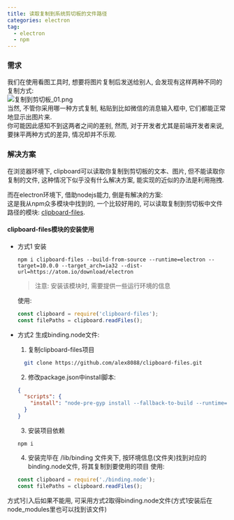 ```yaml
---
title: 读取复制到系统剪切板的文件路径
categories: electron
tag: 
  - electron
  - npm
---
```

### 需求
我们在使用看图工具时, 想要将图片复制后发送给别人, 会发现有这样两种不同的复制方式:  
![复制到剪切板_01.png](/integration/docs/note/electron/复制到剪切板_01.png)  
当然, 不管你采用哪一种方式复制, 粘贴到比如微信的消息输入框中, 它们都能正常地显示出图片来.  
你可能因此感知不到这两者之间的差别, 然而, 对于开发者尤其是前端开发者来说, 要抹平两种方式的差异, 情况却并不乐观.   

### 解决方案
在浏览器环境下, clipboard可以读取你复制到剪切板的文本、图片, 但不能读取你复制的文件, 这种情况下似乎没有什么解决方案, 能实现的近似的办法是利用拖拽.  

而在electron环境下, 借助nodejs能力, 倒是有解决的方案:   
这是我从npm众多模块中找到的, 一个比较好用的, 可以读取复制到剪切板中文件路径的模块: [clipboard-files](https://www.npmjs.com/package/clipboard-files).  

#### clipboard-files模块的安装使用
- 方式1
  安装  
  ``` npm
  npm i clipboard-files --build-from-source --runtime=electron --target=10.0.0 --target_arch=ia32 --dist-url=https://atom.io/download/electron
  ```
  > 注意: 安装该模块时, 需要提供一些运行环境的信息

  使用:
  ``` js
  const clipboard = require('clipboard-files');
  const filePaths = clipboard.readFiles();
  ```
- 方式2
  生成binding.node文件:
    1. 复制clipboard-files项目
    ``` bash
      git clone https://github.com/alex8088/clipboard-files.git
    ```
    2. 修改package.json中install脚本:
    ``` json
    {
      "scripts": {
        "install": "node-pre-gyp install --fallback-to-build --runtime=electron --target=10.0.0 --target_arch=ia32 --dist-url=https://atom.io/download/electron"
      }
    }
    ```
    3. 安装项目依赖
    ``` npm
    npm i
    ```
    4. 安装完毕在 /lib/binding 文件夹下, 按环境信息(文件夹)找到对应的binding.node文件, 将其复制到要使用的项目
  使用:
  ``` js
  const clipboard = require('./binding.node');
  const filePaths = clipboard.readFiles();
  ```
方式1引入后如果不能用, 可采用方式2取得binding.node文件(方式1安装后在node_modules里也可以找到该文件)